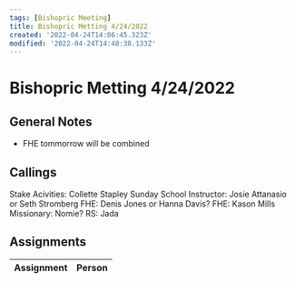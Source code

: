 ```yaml
---
tags: [Bishopric Meeting]
title: Bishopric Metting 4/24/2022
created: '2022-04-24T14:06:45.323Z'
modified: '2022-04-24T14:48:38.133Z'
---
```


# Bishopric Metting 4/24/2022

## General Notes

* FHE tommorrow will be combined 

## Callings

Stake Acivities: Collette Stapley
Sunday School Instructor: Josie Attanasio or Seth Stromberg
FHE: Denis Jones or Hanna Davis?
FHE: Kason Mills
Missionary: Nomie?
RS: Jada

## Assignments

| Assignment | Person |
|-|-|

